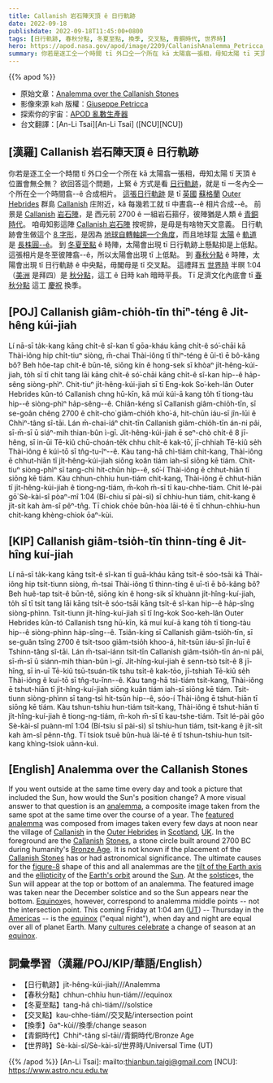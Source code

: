 ```yaml
---
title: Callanish 岩石陣天頂 ê 日行軌跡
date: 2022-09-18
publishdate: 2022-09-18T11:45:00+0800
tags: [日行軌跡, 春秋分點, 冬夏至點, 換季, 交叉點, 青銅時代, 世界時]
hero: https://apod.nasa.gov/apod/image/2209/CallanishAnalemma_Petricca_960_Dates.jpg
summary: 你若是逐工仝一个時間 tī 外口仝一个所在 kā 太陽翕一張相，毋知太陽 tī 天頂 ê 位置會無仝無？
---
```


{{% apod %}}

- 原始文章：[Analemma over the Callanish Stones](https://apod.nasa.gov/apod/ap220918.html)
- 影像來源 kah 版權：[Giuseppe Petricca](https://www.astrobin.com/users/gmrphotographer/)
- 探索你的宇宙：[APOD 亂數生產器](http://apod.nasa.gov/apod/random_apod.html)
- 台文翻譯：[An-Li Tsai][An-Li Tsai] ([NCU][NCU])

## [漢羅] Callanish 岩石陣天頂 ê 日行軌跡
你若是逐工仝一个時間 tī 外口仝一个所在 kā 太陽翕一張相，毋知太陽 tī 天頂 ê 位置會無仝無？
欲回答這个問題，上緊 ê 方式是看 [日行軌跡][analemma]，就是 tī 一冬內仝一个所在仝一个時間翕--ê 合成相片。
[這張日行軌跡][featured analemma] 是 tī [英國][UK] [蘇格蘭][Scotland] [Outer Hebrides][Outer Hebrides] 群島 [Callanish][Callanish] 庄附近，kā 每幾若工就 tī 中晝翕--ê 相片合成--ê。
前景是 [Callanish][Callanish] [岩石陣][Stones]，是 西元前 2700 ê 一組岩石箍仔，彼陣猶是人類 ê [青銅時代][Bronze Age]。
咱毋知影這陣 [Callanish 岩石陣][Callanish Stones] 按呢排，是毋是有啥物天文意義。
日行軌跡會生做這个 [8 字形][figure-8]，是因為 [地球自轉軸趨一个角度][tilt of the Earth axis]，而且地球踅 [太陽][Sun] ê [軌道][Earth's orbit] 是 [長株圓--ê][ellipticity]。
到 [冬夏至點][solstice] ê 時陣，太陽會出現 tī 日行軌跡上懸點抑是上低點。
這張相片是冬至彼陣翕--ê，所以太陽會出現 tī 上低點。
到 [春秋分點][Equinox] ê 時陣，太陽會出現 tī 日行軌跡 ê 中央點，毋閣毋是 tī 交叉點。
這禮拜五 [世界時][UT] 半暝 1:04（[美洲][Americas] 是拜四）是 [秋分點][equinox 1]，這工 ê 日時 kah 暗時平長。
Tī 足濟文化內底會 tī [春秋分點][equinox 2] 這工 [慶祝][cultures celebrate] 換季。


## [POJ] Callanish giâm-chio̍h-tīn thiⁿ-téng ê Ji̍t-hêng kúi-jiah
Lí nā-sī ta̍k-kang kāng chi̍t-ê sî-kan tī gōa-kháu kāng chi̍t-ê só͘-chāi kā Thài-iông hip chi̍t-tiuⁿ siòng, m̄-chai Thài-iông tī thiⁿ-téng ê ūi-tì ē bô-kâng bô?
Beh hôe-tap chit-ê būn-tê, siōng kín ê hong-sek sī khòaⁿ ji̍t-hêng-kúi-jiah, to̍h sī tī chi̍t tang lāi kāng chi̍t-ê só͘-chāi kāng chi̍t-ê sî-kan hip--ê ha̍p-sêng siòng-phìⁿ.
Chit-tiuⁿ ji̍t-hêng-kúi-jiah sī tī Eng-kok So͘-keh-lân Outer Hebrides kûn-tó Callanish chng hū-kīn, kā múi  kúi-ā kang to̍h tī tiong-tàu hip--ê siòng-phìⁿ ha̍p-sêng--ê.
Chiân-kéng sī Callanish giâm-chio̍h-tīn, sī se-goân chêng 2700 ê chi̍t-cho͘ giâm-chio̍h kho͘-á, hit-chūn iáu-sī jîn-lūi ê Chhiⁿ-tâng sî-tāi.
Lán m̄-chai-iáⁿ chit-tīn Callanish giâm-chio̍h-tīn án-ni pâi, sī-m̄-sī ū siáⁿ-mih thian-bûn ì-gī.
Ji̍t-hêng-kúi-jiah ē seⁿ-chò chi̍t-ê 8 jī-hêng, sī in-ūi Tē-kiû chū-choán-te̍k chhu chi̍t-ê kak-tō͘, jī-chhiah Tē-kiû se̍h Thài-iông ê kúi-tō sī tn̂g-tu-îⁿ--ê.
Kàu tang-hā chì-tiám chit-kang, Thài-iông ē chhut-hiān tī ji̍t-hêng-kúi-jiah siōng koân tiám iah-sī siōng kē tiám.
Chit-tiuⁿ siòng-phìⁿ sī tang-chì hit-chūn hip--ê, só͘-í Thài-iông ē chhut-hiān tī siōng kē tiám.
Kàu chhun-chhiu hun-tiám chit-kang, Thài-iông ē chhut-hiān tī ji̍t-hêng-kúi-jiah ê tiong-ng-tiám, m̄-koh m̄-sī tī kau-chhe-tiám.
Chit lé-pài gō͘ Sè-kài-sî pòaⁿ-mî 1:04 (Bí-chiu sī pài-sì) sī chhiu-hun tiám, chit-kang ê ji̍t-si̍t kah àm-sî pêⁿ-tn̂g.
Tī chiok chōe bûn-hòa lāi-té ē tī chhun-chhiu-hun chit-kang khèng-chiok ōaⁿ-kùi.

## [KIP] Callanish giâm-tsio̍h-tīn thinn-tíng ê Ji̍t-hîng kuí-jiah
Lí nā-sī ta̍k-kang kāng tsi̍t-ê sî-kan tī guā-kháu kāng tsi̍t-ê sóo-tsāi kā Thài-iông hip tsi̍t-tiunn siòng, m̄-tsai Thài-iông tī thinn-tíng ê uī-tì ē bô-kâng bô?
Beh huê-tap tsit-ê būn-tê, siōng kín ê hong-sik sī khuànn ji̍t-hîng-kuí-jiah, to̍h sī tī tsi̍t tang lāi kāng tsi̍t-ê sóo-tsāi kāng tsi̍t-ê sî-kan hip--ê ha̍p-sîng siòng-phìnn.
Tsit-tiunn ji̍t-hîng-kuí-jiah sī tī Ing-kok Soo-keh-lân Outer Hebrides kûn-tó Callanish tsng hū-kīn, kā muí  kuí-ā kang to̍h tī tiong-tàu hip--ê siòng-phìnn ha̍p-sîng--ê.
Tsiân-kíng sī Callanish giâm-tsio̍h-tīn, sī se-guân tsîng 2700 ê tsi̍t-tsoo giâm-tsio̍h khoo-á, hit-tsūn iáu-sī jîn-luī ê Tshinn-tâng sî-tāi.
Lán m̄-tsai-iánn tsit-tīn Callanish giâm-tsio̍h-tīn án-ni pâi, sī-m̄-sī ū siánn-mih thian-bûn ì-gī.
Ji̍t-hîng-kuí-jiah ē senn-tsò tsi̍t-ê 8 jī-hîng, sī in-uī Tē-kiû tsū-tsuán-ti̍k tshu tsi̍t-ê kak-tōo, jī-tshiah Tē-kiû se̍h Thài-iông ê kuí-tō sī tn̂g-tu-înn--ê.
Kàu tang-hā tsì-tiám tsit-kang, Thài-iông ē tshut-hiān tī ji̍t-hîng-kuí-jiah siōng kuân tiám iah-sī siōng kē tiám.
Tsit-tiunn siòng-phìnn sī tang-tsì hit-tsūn hip--ê, sóo-í Thài-iông ē tshut-hiān tī siōng kē tiám.
Kàu tshun-tshiu hun-tiám tsit-kang, Thài-iông ē tshut-hiān tī ji̍t-hîng-kuí-jiah ê tiong-ng-tiám, m̄-koh m̄-sī tī kau-tshe-tiám.
Tsit lé-pài gōo Sè-kài-sî puànn-mî 1:04 (Bí-tsiu sī pài-sì) sī tshiu-hun tiám, tsit-kang ê ji̍t-si̍t kah àm-sî pênn-tn̂g.
Tī tsiok tsuē bûn-huà lāi-té ē tī tshun-tshiu-hun tsit-kang khìng-tsiok uānn-kuì.

## [English] Analemma over the Callanish Stones
If you went outside at the same time every day and took a picture that included the Sun, how would the Sun's position change?
A more visual answer to that question is an [analemma][analemma], a composite image taken from the same spot at the same time over the course of a year.
The [featured analemma][featured analemma] was composed from images taken every few days at noon near the village of [Callanish][Callanish] in the [Outer Hebrides][Outer Hebrides] in [Scotland][Scotland], [UK][UK].
In the foreground are the [Callanish][Callanish] [Stones][Stones], a stone circle built around 2700 BC during humanity's [Bronze Age][Bronze Age].
It is not known if the placement of the [Callanish Stones][Callanish Stones] has or had astronomical significance.
The ultimate causes for the [figure-8][figure-8] shape of this and all analemmas are the [tilt of the Earth axis][tilt of the Earth axis] and the [ellipticity][ellipticity] of the [Earth's orbit][Earth's orbit] around the [Sun][Sun].
At the [solstice][solstice]s, the Sun will appear at the top or bottom of an analemma.
The featured image was taken near the December solstice and so the Sun appears near the bottom.
[Equinox][Equinox]es, however, correspond to analemma middle points -- not the intersection point.
This coming Friday at 1:04 am ([UT][UT]) -- Thursday in the [Americas][Americas] -- is the [equinox][equinox 1] ("equal night"), when day and night are equal over all of planet Earth.
Many [cultures celebrate][cultures celebrate] a change of season at an [equinox][equinox 2].

## 詞彙學習（漢羅/POJ/KIP/華語/English）
- 【日行軌跡】ji̍t-hêng-kúi-jiah///Analemma
- 【春秋分點】chhun-chhiu hun-tiám///equinox
- 【冬夏至點】tang-hā chì-tiám///solstice
- 【交叉點】kau-chhe-tiám//交叉點/intersection point
- 【換季】ōaⁿ-kùi//換季/change season
- 【青銅時代】Chhiⁿ-tâng sî-tāi//青銅時代/Bronze Age
- 【世界時】Sè-kài-sî/Sè-kài-sî/世界時/Universal Time (UT)


{{% /apod %}}
[An-Li Tsai]: mailto:thianbun.taigi@gmail.com
[NCU]: https://www.astro.ncu.edu.tw

[copyright]: https://apod.nasa.gov/apod/fap/lib/about_apod.html#srapply

[analemma]:https://en.wikipedia.org/wiki/Analemma
[featured analemma]:https://gmrphotographer.net/wordpress/2019/01/29/2017-solar-analemma-over-callanish/
[Callanish]:https://en.wikipedia.org/wiki/Callanish
[Outer Hebrides]:https://en.wikipedia.org/wiki/Outer_Hebrides
[Scotland]:https://en.wikipedia.org/wiki/Scotland
[UK]:https://en.wikipedia.org/wiki/United_Kingdom
[Callanish]:https://en.wikipedia.org/wiki/Callanish_Stones
[Stones]:https://youtu.be/5mcPHxuVhWk
[Bronze Age]:https://en.wikipedia.org/wiki/Bronze_Age
[Callanish Stones]:https://www.youtube.com/watch?v=mkbEhp8hJN8
[figure-8]:https://apod.nasa.gov/apod/ap160822.html
[tilt of the Earth axis]:https://spaceplace.nasa.gov/seasons/en/
[ellipticity]:https://mathworld.wolfram.com/Ellipse.html
[Earth's orbit]:http://bhenvis.nic.in/images/season_climate.jpg
[Sun]:https://solarsystem.nasa.gov/solar-system/sun/exploration/
[solstice]:https://apod.nasa.gov/apod/ap170621.html
[Equinox]:https://apod.nasa.gov/apod/ap170319.html
[UT]:https://eclipse.gsfc.nasa.gov/SEhelp/TimeZone.html
[Americas]:https://en.wikipedia.org/wiki/Americas
[equinox 1]:https://en.wikipedia.org/wiki/Equinox
[cultures celebrate]:http://mentalfloss.com/article/59049/autumnal-equinox-traditions
[equinox 2]:https://apod.nasa.gov/apod/ap160320.html
